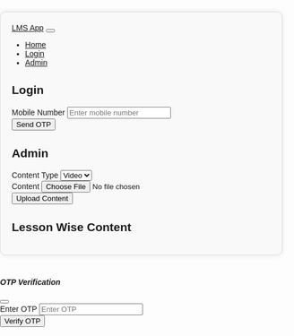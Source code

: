 
<!DOCTYPE html>
<html lang="en">
<head>
    <meta charset="UTF-8">
    <meta http-equiv="X-UA-Compatible" content="IE=edge">
    <meta name="viewport" content="width=device-width, initial-scale=1.0">
    <title>LMS App</title>
    <link href="https://cdn.jsdelivr.net/npm/bootstrap@5.1.3/dist/css/bootstrap.min.css" rel="stylesheet" integrity="sha384-1BmE4kWBq78iYhFldvKuhfTAU6auU8tT94WrHftjDbrCEXSU1oBoqyl2QvZ6jIW3" crossorigin="anonymous">
    <link rel="stylesheet" href="https://cdnjs.cloudflare.com/ajax/libs/font-awesome/6.0.0/css/all.min.css" integrity="sha512-8tY3b3tshtDYpiDoVGG/kAEVdri5zqJiTLyTV20ZTNQjE1eVpnN5+o4SIAfI6CZJdFQ3FQOtXSPyrQ8MWy5g==" crossorigin="anonymous" referrerpolicy="no-referrer" />
    <style>
        body {
            font-family: Arial, sans-serif;
            margin: 0;
            padding: 0;
        }
        .container {
            max-width: 1200px;
            margin: 40px auto;
            padding: 20px;
            background-color: #f9f9f9;
            border: 1px solid #ddd;
            border-radius: 10px;
            box-shadow: 0 0 10px rgba(0, 0, 0, 0.1);
        }
        .modal-dialog {
            max-width: 400px;
        }
    </style>
</head>
<body>
    <div class="container">
        <nav class="navbar navbar-expand-lg navbar-light bg-light">
            <div class="container-fluid">
                <a class="navbar-brand" href="#">LMS App</a>
                <button class="navbar-toggler" type="button" data-bs-toggle="collapse" data-bs-target="#navbarSupportedContent" aria-controls="navbarSupportedContent" aria-expanded="false" aria-label="Toggle navigation">
                    <span class="navbar-toggler-icon"></span>
                </button>
                <div class="collapse navbar-collapse" id="navbarSupportedContent">
                    <ul class="navbar-nav me-auto mb-2 mb-lg-0">
                        <li class="nav-item">
                            <a class="nav-link active" aria-current="page" href="#">Home</a>
                        </li>
                        <li class="nav-item">
                            <a class="nav-link" href="#">Login</a>
                        </li>
                        <li class="nav-item">
                            <a class="nav-link" href="#">Admin</a>
                        </li>
                    </ul>
                </div>
            </div>
        </nav>
        <div class="row">
            <div class="col-md-6">
                <h2>Login</h2>
                <form id="login-form">
                    <div class="mb-3">
                        <label for="mobile-number" class="form-label">Mobile Number</label>
                        <input type="text" class="form-control" id="mobile-number" placeholder="Enter mobile number">
                    </div>
                    <button type="submit" class="btn btn-primary">Send OTP</button>
                </form>
            </div>
            <div class="col-md-6">
                <h2>Admin</h2>
                <form id="admin-form">
                    <div class="mb-3">
                        <label for="content-type" class="form-label">Content Type</label>
                        <select class="form-select" id="content-type">
                            <option value="video">Video</option>
                            <option value="text">Text</option>
                            <option value="pdf">PDF</option>
                            <option value="ppt">PPT</option>
                        </select>
                    </div>
                    <div class="mb-3">
                        <label for="content" class="form-label">Content</label>
                        <input type="file" class="form-control" id="content">
                    </div>
                    <button type="submit" class="btn btn-primary">Upload Content</button>
                </form>
            </div>
        </div>
        <div class="row">
            <div class="col-md-12">
                <h2>Lesson Wise Content</h2>
                <div id="lesson-content"></div>
            </div>
        </div>
    </div>
    <div class="modal fade" id="otp-modal" tabindex="-1" aria-labelledby="otp-modal-label" aria-hidden="true">
        <div class="modal-dialog">
            <div class="modal-content">
                <div class="modal-header">
                    <h5 class="modal-title" id="otp-modal-label">OTP Verification</h5>
                    <button type="button" class="btn-close" data-bs-dismiss="modal" aria-label="Close"></button>
                </div>
                <div class="modal-body">
                    <form id="otp-form">
                        <div class="mb-3">
                            <label for="otp" class="form-label">Enter OTP</label>
                            <input type="text" class="form-control" id="otp" placeholder="Enter OTP">
                        </div>
                        <button type="submit" class="btn btn-primary">Verify OTP</button>
                    </form>
                </div>
            </div>
        </div>
    </div>
    <script src="https://cdn.jsdelivr.net/npm/bootstrap@5.1.3/dist/js/bootstrap.bundle.min.js" integrity="sha384-ka7Sk0Gln4gmtz2MlQnikT1wXgYsOg+OMhuP+IlRH9sENBO0LRn5q+8nbTov4+1p" crossorigin="anonymous"></script>
    <script src="https://cdnjs.cloudflare.com/ajax/libs/font-awesome/6.0.0/js/all.min.js" integrity="sha512-AhcNPomR7h6sXzJJ1t+R5LcNG3Wfyd7r0mNt1u1q2JpqZxU9x0tHyyK0B4jLTo6NPRdLSAQobWf6c+8+sLjXg==" crossorigin="anonymous" referrerpolicy="no-referrer"></script>
    <script>
        const loginForm = document.getElementById('login-form');
        const adminForm = document.getElementById('admin-form');
        const otpForm = document.getElementById('otp-form');
        const lessonContent = document.getElementById('lesson-content');
        const otpModal = document.getElementById('otp-modal');
        const otpInput = document.getElementById('otp');
        const contentInput = document.getElementById('content');
        const contentTypeSelect = document.getElementById('content-type');
        let otp = '';
        let content = '';
        let contentType = '';
        loginForm.addEventListener('submit', (e) => {
            e.preventDefault();
            const mobileNumber = document.getElementById('mobile-number').value;
            // send OTP to mobile number
            otp = Math.floor(100000 + Math.random() * 900000);
            console.log(otp);
            otpModal.modal('show');
        });
        otpForm.addEventListener('submit', (e) => {
            e.preventDefault();
            const userOtp = otpInput.value;
            if (userOtp === otp.toString()) {
                // login successful
                console.log('Login successful');
                otpModal.modal('hide');
            } else {
                console.log('Invalid OTP');
            }
        });
        adminForm.addEventListener('submit', (e) => {
            e.preventDefault();
            content = contentInput.files[0];
            contentType = contentTypeSelect.value;
            // upload content to server
            console.log(content, contentType);
        });
        // generate lesson wise content
        const lessons = [
            { id: 1, title: 'Lesson 1', content: 'This is lesson 1 content' },
            { id: 2, title: 'Lesson 2', content: 'This is lesson 2 content' },
            { id: 3, title: 'Lesson 3', content: 'This is lesson 3 content' }
        ];
        lessons.forEach((lesson) => {
            const lessonHtml = `
                <h3>${lesson.title}</h3>
                <p>${lesson.content}</p>
                <button class="btn btn-primary">Assessment</button>
                <button class="btn btn-primary">Certificate</button>
            `;
            lessonContent.innerHTML += lessonHtml;
        });
    </script>
</body>
</html>
